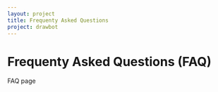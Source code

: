 ```yaml
---
layout: project
title: Frequenty Asked Questions
project: drawbot
---
```


Frequenty Asked Questions (FAQ)
==========

FAQ page